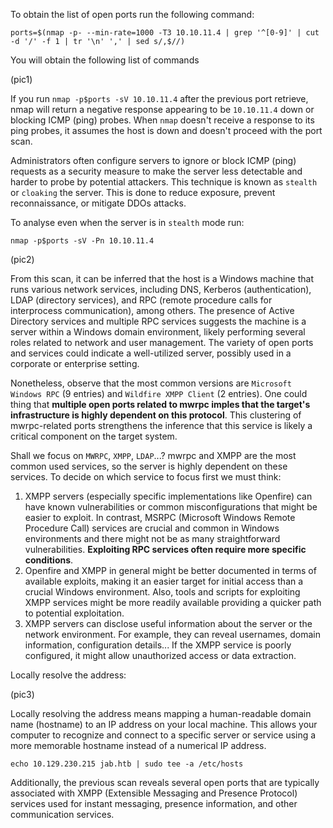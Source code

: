 To obtain the list of open ports run the following command:

```
ports=$(nmap -p- --min-rate=1000 -T3 10.10.11.4 | grep '^[0-9]' | cut -d '/' -f 1 | tr '\n' ',' | sed s/,$//)
```

You will obtain the following list of commands

(pic1)

If you run `nmap -p$ports -sV 10.10.11.4` after the previous port retrieve, nmap will return a negative response appearing to be `10.10.11.4` down or blocking ICMP (ping) probes. When `nmap` doesn't receive a response to its ping probes, it assumes the host is down and doesn't proceed with the port scan.

Administrators often configure servers to ignore or block ICMP (ping) requests as a security measure to make the server less detectable and harder to probe by potential attackers. This technique is known as `stealth` or `cloaking` the server. This is done to reduce exposure, prevent reconnaissance, or mitigate DDOs attacks.

To analyse even when the server is in `stealth` mode run:

```
nmap -p$ports -sV -Pn 10.10.11.4
```

(pic2)

From this scan, it can be inferred that the host is a Windows machine that runs various network services, including DNS, Kerberos (authentication), LDAP (directory services), and RPC (remote procedure calls for interprocess communication), among others. The presence of Active Directory services and multiple RPC services suggests the machine is a server within a Windows domain environment, likely performing several roles related to network and user management. The variety of open ports and services could indicate a well-utilized server, possibly used in a corporate or enterprise setting.

Nonetheless, observe that the most common versions are `Microsoft Windows RPC` (9 entries) and `Wildfire XMPP Client` (2 entries). One could thing that **multiple open ports related to mwrpc imples that the target's infrastructure is highly dependent on this protocol**. This clustering of mwrpc-related ports strengthens the inference that this service is likely a critical component on the target system.

Shall we focus on `MWRPC`, `XMPP`, `LDAP`...? mwrpc and XMPP are the most common used services, so the server is highly dependent on these services. To decide on which service to focus first we must think:

1. XMPP servers (especially specific implementations like Openfire) can have known vulnerabilities or common misconfigurations that might be easier to exploit. In contrast, MSRPC (Microsoft Windows Remote Procedure Call) services are crucial and common in Windows environments and there might not be as many straightforward vulnerabilities. **Exploiting RPC services often require more specific conditions**.
2. Openfire and XMPP in general might be better documented in terms of available exploits, making it an easier target for initial access than a crucial Windows environment. Also, tools and scripts for exploiting XMPP services might be more readily available providing a quicker path to potential exploitation.
3. XMPP servers can disclose useful information about the server or the network environment. For example, they can reveal usernames, domain information, configuration details... If the XMPP service is poorly configured, it might allow unauthorized access or data extraction.

Locally resolve the address:

(pic3)

Locally resolving the address means mapping a human-readable domain name (hostname) to an IP address on your local machine. This allows your computer to recognize and connect to a specific server or service using a more memorable hostname instead of a numerical IP address.

```
echo 10.129.230.215 jab.htb | sudo tee -a /etc/hosts
```



Additionally, the previous scan reveals several open ports that are typically associated with XMPP (Extensible Messaging and Presence Protocol) services used for instant messaging, presence information, and other communication services. 

